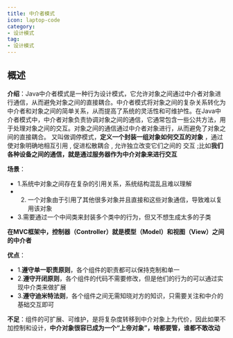 ```yaml
---
title: 中介者模式
icon: laptop-code
category:
- 设计模式
tag:
- 设计模式
---
```


## 概述

**介绍**：Java中介者模式是一种行为设计模式，它允许对象之间通过中介者对象进行通信，从而避免对象之间的直接耦合。中介者模式将对象之间的复杂关系转化为中介者和对象之间的简单关系，从而提高了系统的灵活性和可维护性。在Java中介者模式中，中介者对象负责协调对象之间的通信，它通常包含一些公共方法，用于处理对象之间的交互。对象之间的通信通过中介者对象进行，从而避免了对象之间的直接耦合。
又叫做调停模式，**定义一个封装一组对象如何交互的对象** ，通过使对象明确地相互引用 , 促进松散耦合 , 允许独立改变它们之间的 交互 ;比如**我们各种设备之间的通信，就是通过服务器作为中介对象来进行交互**

**场景**：
* 1.系统中对象之间存在复杂的引用关系，系统结构混乱且难以理解
* 2. 一个对象由于引用了其他很多对象并且直接和这些对象通信，导致难以复用该对象
* 3.需要通过一个中间类来封装多个类中的行为，但又不想生成太多的子类

**在MVC框架中，控制器（Controller）就是模型（Model）和视图（View）之间的中介者**

**优点**：
* 1.**遵守单一职责原则**，各个组件的职责都可以保持克制和单一
* 2.**遵守开闭原则**，各个组件的代码不需要修改，但是他们的行为的可以通过实现中介类来做扩展
* 3.**遵守迪米特法则**，各个组件之间无需知晓对方的知识，只需要关注和中介的基础交互即可

**不足**：组件的可扩展、可维护，是将复杂度转移到中介对象上为代价，因此如果不加控制和设计，**中介对象很容已成为一个“上帝对象”，啥都要管，谁都不敢改动**






